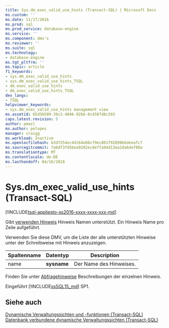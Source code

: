 ```yaml
---
title: Sys.dm_exec_valid_use_hints (Transact-SQL) | Microsoft Docs
ms.custom: ''
ms.date: 11/17/2016
ms.prod: sql
ms.prod_service: database-engine
ms.service: ''
ms.component: dmv's
ms.reviewer: ''
ms.suite: sql
ms.technology:
- database-engine
ms.tgt_pltfrm: ''
ms.topic: article
f1_keywords:
- sys.dm_exec_valid_use_hints
- sys.dm_exec_valid_use_hints_TSQL
- dm_exec_valid_use_hints
- dm_exec_valid_use_hints_TSQL
dev_langs:
- TSQL
helpviewer_keywords:
- sys.dm_exec_valid_use_hints management view
ms.assetid: 65d50589-39c2-4046-92b6-0c4587d8c593
caps.latest.revision: 5
author: pmasl
ms.author: pelopes
manager: craigg
ms.workload: Inactive
ms.openlocfilehash: b3df254ec44164e88cf9ec801f92898bbdeeafc7
ms.sourcegitcommit: 7a6df3fd5bea9282ecdeffa94d13ea1da6def80a
ms.translationtype: MT
ms.contentlocale: de-DE
ms.lasthandoff: 04/16/2018
---
```

# <a name="sysdmexecvalidusehints-transact-sql"></a>Sys.dm_exec_valid_use_hints (Transact-SQL)
[!INCLUDE[tsql-appliesto-ss2016-xxxx-xxxx-xxx-md](../../includes/tsql-appliesto-ss2016-xxxx-xxxx-xxx-md.md)]

Gibt [verwenden Hinweis](../../t-sql/queries/hints-transact-sql-query.md) Hinweis Namen unterstützt. Ein Hinweis Name pro Zeile aufgeführt.  
  
Verwenden Sie diese DMV, um die Liste der alle unterstützten Hinweise unter der Schreibweise mit Hinweis anzuzeigen.  
  
|Spaltenname|Datentyp|Description|  
|-----------------|---------------|-----------------|  
|name|**sysname**|Der Name des Hinweises.|

Finden Sie unter [Abfragehinweise](../../t-sql/queries/hints-transact-sql-query.md) Beschreibungen der einzelnen Hinweis.

Eingeführt [!INCLUDE[ssSQL15_md](../../includes/sssql15-md.md)] SP1.
  
## <a name="see-also"></a>Siehe auch  
    
 [Dynamische Verwaltungssichten und -funktionen &#40;Transact-SQL&#41;](~/relational-databases/system-dynamic-management-views/system-dynamic-management-views.md)   
 [Datenbank verbundene dynamische Verwaltungssichten &#40;Transact-SQL&#41;](../../relational-databases/system-dynamic-management-views/database-related-dynamic-management-views-transact-sql.md)  

